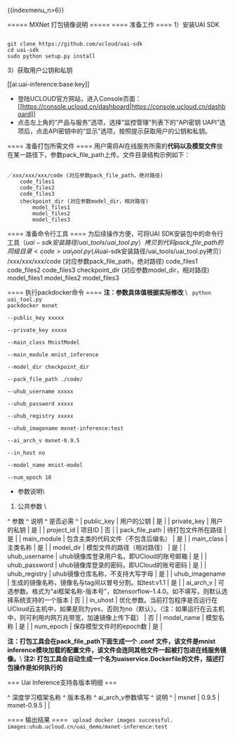 {{indexmenu_n>6}}

===== MXNet 打包镜像说明 =====
==== 准备工作 ====
1）安装UAI SDK

<code>
git clone https://github.com/ucloud/uai-sdk
cd uai-sdk
sudo python setup.py install
</code>

3）获取用户公钥和私钥 

[[ai:uai-inference:base:key]]
  * 登陆UCLOUD官方网站，进入Console页面：[[https://console.ucloud.cn/dashboard|https://console.ucloud.cn/dashboard]]
  * 点击左上角的“产品与服务”选项，选择“监控管理”列表下的“API密钥 UAPI”选项后，点击API密钥中的“显示”选项，按照提示获取用户的公钥和私钥。


==== 准备打包所需文件 ====
用户需将AI在线服务所需的**代码以及模型文件**放在某一路径下，参数pack\_file\_path上传。文件目录结构示例如下：

<code>
／xxx/xxx/xxx/code (对应参数pack_file_path，绝对路径)
    code_files1
    code_files2
    code_files3
    checkpoint_dir (对应参数model_dir，相对路径)
        model_files1
        model_files2
        model_files3
</code>

==== 准备命令行工具 ====
为后续操作方便，可将UAI SDK安装包中的命令行工具（$uai-sdk安装路径/uai\_tools/uai\_tool.py）拷贝到代码pack\_file\_path的同级目录
<code>
uai_tool.py (从$uai-sdk安装路径/uai_tools/uai_tool.py拷贝）
 /xxx/xxx/xxx/code (对应参数pack_file_path，绝对路径)
    code_files1
    code_files2
    code_files3
    checkpoint_dir (对应参数model_dir，相对路径)
        model_files1
        model_files2
        model_files3
</code>

==== 执行packdocker命令 ====
**注：参数具体值根据实际修改** \\
<code>
python uai_tool.py packdocker mxnet \
        --public_key xxxxx \
        --private_key xxxxx  \
        --main_class MnistModel  \
        --main_module mnist_inference  \
        --model_dir checkpoint_dir  \
        --pack_file_path ./code/  \
        --uhub_username xxxxx  \
        --uhub_password xxxxx  \
        --uhub_registry xxxxx  \
        --uhub_imagename mxnet-inference:test \
        --ai_arch_v mxnet-0.9.5 \
        --in_host no \
        --model_name mnist-model  \
        --num_epoch 10 
</code>

  * 参数说明\\
1) 公共参数 \\

^ 参数                ^ 说明                                                                               ^ 是否必需  ^
| public\_key       | 用户的公钥                                                                            | 是     |
| private\_key      | 用户的私钥                                                                            | 是     |
| project\_id       | 项目ID                                                                             | 否     |
| pack\_file\_path  | 待打包文件所在路径                                                          | 是     |
| main\_module      | 包含主类的代码文件（不包含后缀名）                                                                | 是     |
| main\_class       | 主类名称                                                                             | 是     |
| model\_dir        | 模型文件的路径（相对路径）                                                                    | 是     |
| uhub\_username    | uhub镜像库登录用户名，即UCloud的账号邮箱                         | 是     |
| uhub\_password   |  uhub镜像库登录的密码，即UCloud的账号密码                          | 是     |
| uhub\_registry    | uhub镜像仓库名称，不支持大写字母                                                               | 是     |
| uhub\_imagename   | 生成的镜像名称，镜像名与tag间以冒号分割。如test:v1.1                                                 | 是     |
| ai\_arch\_v       | 可选参数。格式为"ai框架名称-版本号"，如tensorflow-1.4.0。如不填写，则默认选择系统支持的一个版本                       | 否     |
| in\_uhost         | 优化参数。当前打包程序是否运行在UCloud云主机中，如果是则为yes，否则为no（默认）。（注：如果运行在云主机中，则可利用内网万兆带宽，加速镜像上传下载）  | 否     |
| model\_name       | 模型名称                                                                             | 是     |
| num\_epoch        | 保存模型文件时的epoch数                                                                   | 是     |

**注：打包工具会在pack\_file\_path下面生成一个 .conf 文件，该文件是mnist inference模块加载的配置文件，该文件会连同其他文件一起被打包进在线服务镜像。**\\
**注2: 打包工具会自动生成一个名为uaiservice.Dockerfile的文件，描述打包操作是如何执行的**

=== Uai Inference支持各版本明细 ===

^ 深度学习框架名称    ^ 版本名称         ^ ai\_arch\_v参数填写    ^ 说明                                  ^
| mxnet       | 0.9.5        | mxnet-0.9.5        |                                     |

==== 输出结果 ====
<code>
upload docker images successful. images:uhub.ucloud.cn/uai_demo/mxnet-inference:test
</code>